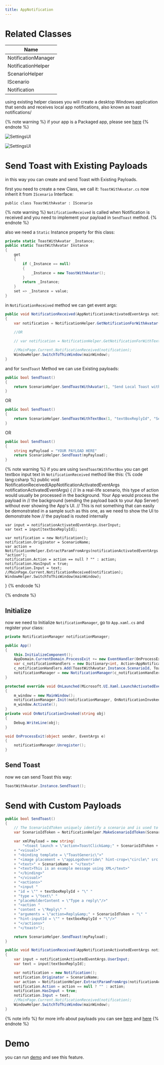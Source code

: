 ```yaml
---
title: AppNotification
---
```


# Related Classes

|Name|
|-|
|NotificationManager|
|NotificationHelper|
|ScenarioHelper|
|IScenario|
|Notification|

using existing helper classes you will create a desktop Windows application that sends and receives local app notifications, also known as toast notifications/

{% note warning %}
if your app is a Packaged app, please see [here](https://docs.microsoft.com/en-us/windows/apps/windows-app-sdk/notifications/app-notifications/app-notifications-quickstart?tabs=cs#step-2-update-your-apps-manifest)
{% endnote %}

![SettingsUI](https://raw.githubusercontent.com/ghost1372/Resources/main/SettingsUI/Samples/AppNotificationAvatar.png)

![SettingsUI](https://raw.githubusercontent.com/ghost1372/Resources/main/SettingsUI/Samples/AppNotificationTextBox.png)

# Send Toast with Existing Payloads
in this way you can create and send Toast with Existing Payloads.

first you need to create a new Class, we call it: `ToastWithAvatar.cs`
now inherit it from `IScenario` Interface:

`public class ToastWithAvatar : IScenario`

{% note warning %}
`NotificationReceived` is called when Notification is received and you need to implement your payload in `SendToast` method.
{% endnote %}

also we need a `Static` Instance property for this class:

```cs
private static ToastWithAvatar _Instance;
public static ToastWithAvatar Instance
{
    get
    {
        if (_Instance == null)
        {
            _Instance = new ToastWithAvatar();
        }
        return _Instance;
    }
    set => _Instance = value;
}
```
in `NotificationReceived` method we can get event args:

```cs
public void NotificationReceived(AppNotificationActivatedEventArgs notificationActivatedEventArgs)
{
    var notification = NotificationHelper.GetNotificationForWithAvatar(ScenarioName, notificationActivatedEventArgs);
    
    //OR

    // var notification = NotificationHelper.GetNotificationForWithTextBox(ScenarioName, textBoxReplyId, notificationActivatedEventArgs);

    //MainPage.Current.NotificationReceived(notification);
    WindowHelper.SwitchToThisWindow(mainWindow);
}
```
and for `SendToast` Method we can use Existing payloads:

```cs
public bool SendToast()
{
    return ScenarioHelper.SendToastWithAvatar(1, "Send Local Toast with Avatar", "Hi, This is a Local Toast", "Open my App", "OpenApp", "Icon.png");
}
```
OR

```cs
public bool SendToast()
{
    return ScenarioHelper.SendToastWithTextBox(1, "textBoxReplyId", "Send Local Toast with TextBox", "Hi, This is a Local Toast", "Reply", "Pleaser Answer Here...", "Reply", "Icon.png");
}
```
OR

```cs
public bool SendToast()
{
    string myPayload = "YOUR PAYLOAD HERE"
    return ScenarioHelper.SendToast(myPayload);
}
```

{% note warning %}
if you are using `SendToastWithTextBox` you can get textbox input text in `NotificationReceived` method like this:
{% code lang:csharp %}
public void NotificationReceived(AppNotificationActivatedEventArgs notificationActivatedEventArgs)
{
    // In a real-life scenario, this type of action would usually be processed in the background. Your App would process the payload in
    // the background (sending the payload back to your App Server) without ever showing the App's UI.
    // This is not something that can easily be demonstrated in a sample such as this one, as we need to show the UI to demonstrate how
    // the payload is routed internally

    var input = notificationActivatedEventArgs.UserInput;
    var text = input[textboxReplyId];

    var notification = new Notification();
    notification.Originator = ScenarioName;
    var action = NotificationHelper.ExtractParamFromArgs(notificationActivatedEventArgs.Argument, "action");
    notification.Action = action == null ? "" : action;
    notification.HasInput = true;
    notification.Input = text;
    //MainPage.Current.NotificationReceived(notification);
    WindowHelper.SwitchToThisWindow(mainWindow);
}
{% endcode %}

{% endnote %}

## Initialize
now we need to Initialize `NotificationManager`, go to `App.xaml.cs` and register your class:

```cs
private NotificationManager notificationManager;

public App()
{
    this.InitializeComponent();
    AppDomain.CurrentDomain.ProcessExit += new EventHandler(OnProcessExit);
    var c_notificationHandlers = new Dictionary<int, Action<AppNotificationActivatedEventArgs>>();
    c_notificationHandlers.Add(ToastWithAvatar.Instance.ScenarioId, ToastWithAvatar.Instance.NotificationReceived);
    notificationManager = new NotificationManager(c_notificationHandlers);
}

protected override void OnLaunched(Microsoft.UI.Xaml.LaunchActivatedEventArgs args)
{
    m_window = new MainWindow();
    notificationManager.Init(notificationManager, OnNotificationInvoked);
    m_window.Activate();
}
private void OnNotificationInvoked(string obj)
{
    Debug.WriteLine(obj);
}

void OnProcessExit(object sender, EventArgs e)
{
    notificationManager.Unregister();
}
```
## Send Toast
now we can send Toast this way:

```cs
ToastWithAvatar.Instance.SendToast();
```

# Send with Custom Payloads

```cs
public bool SendToast()
{
    // The ScenarioIdToken uniquely identify a scenario and is used to route the response received when the user clicks on a toast to the correct scenario.
    var ScenarioIdToken = NotificationHelper.MakeScenarioIdToken(ScenarioId);

    var xmlPayload = new string(
        "<toast launch = \"action=ToastClick&amp;" + ScenarioIdToken + "\">"
    + "<visual>"
    + "<binding template = \"ToastGeneric\">"
    + "<image placement = \"appLogoOverride\" hint-crop=\"circle\" src = \"" + ApplicationHelper.GetFullPathToAsset("Square150x150Logo.png") + "\"/>"
    + "<text>" + ScenarioName + "</text>"
    + "<text>This is an example message using XML</text>"
    + "</binding>"
    + "</visual>"
    + "<actions>"
    + "<input "
    + "id = \"" + textboxReplyId + "\" "
    + "type = \"text\" "
    + "placeHolderContent = \"Type a reply\"/>"
    + "<action "
    + "content = \"Reply\" "
    + "arguments = \"action=Reply&amp;" + ScenarioIdToken + "\" "
    + "hint-inputId = \"" + textboxReplyId + "\"/>"
    + "</actions>"
    + "</toast>");

    return ScenarioHelper.SendToast(myPayload);
}
```

```cs
public void NotificationReceived(AppNotificationActivatedEventArgs notificationActivatedEventArgs)
{
    var input = notificationActivatedEventArgs.UserInput;
    var text = input[textboxReplyId];

    var notification = new Notification();
    notification.Originator = ScenarioName;
    var action = NotificationHelper.ExtractParamFromArgs(notificationActivatedEventArgs.Argument, "action");
    notification.Action = action == null ? "" : action;
    notification.HasInput = true;
    notification.Input = text;
    //MainPage.Current.NotificationReceived(notification);
    WindowHelper.SwitchToThisWindow(mainWindow);
}
```

{% note info %}
for more info about payloads you can see [here](https://docs.microsoft.com/en-us/windows/apps/design/shell/tiles-and-notifications/adaptive-interactive-toasts?tabs=builder-syntax) and [here](https://docs.microsoft.com/en-us/uwp/schemas/tiles/toastschema/schema-root)
{% endnote %}

# Demo
you can run [demo](https://github.com/ghost1372/SettingsUI) and see this feature.
